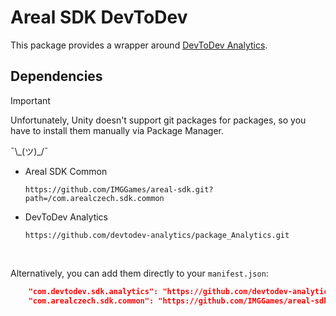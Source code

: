 # Areal SDK DevToDev

This package provides a wrapper around [DevToDev Analytics](https://github.com/devtodev-analytics/package_Analytics.git).

## Dependencies

> [!IMPORTANT]
> Unfortunately, Unity doesn't support git packages for packages, so you have to install them manually via Package Manager.
>
> ¯\\\_(ツ)\_/¯

-   Areal SDK Common
    ```
    https://github.com/IMGGames/areal-sdk.git?path=/com.arealczech.sdk.common
    ```
-   DevToDev Analytics
    ```
    https://github.com/devtodev-analytics/package_Analytics.git
    ```

<br/>

Alternatively, you can add them directly to your `manifest.json`:

```json
    "com.devtodev.sdk.analytics": "https://github.com/devtodev-analytics/package_Analytics.git",
    "com.arealczech.sdk.common": "https://github.com/IMGGames/areal-sdk.git?path=/com.arealczech.sdk.common"
```
